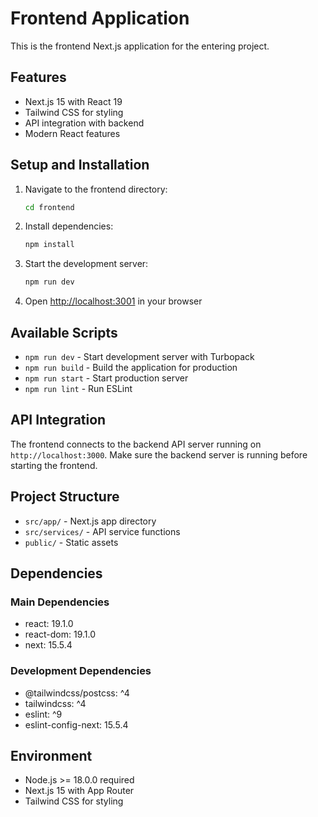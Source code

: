 # Frontend Application

This is the frontend Next.js application for the entering project.

## Features

- Next.js 15 with React 19
- Tailwind CSS for styling
- API integration with backend
- Modern React features

## Setup and Installation

1. Navigate to the frontend directory:
   ```bash
   cd frontend
   ```

2. Install dependencies:
   ```bash
   npm install
   ```

3. Start the development server:
   ```bash
   npm run dev
   ```

4. Open [http://localhost:3001](http://localhost:3001) in your browser

## Available Scripts

- `npm run dev` - Start development server with Turbopack
- `npm run build` - Build the application for production
- `npm run start` - Start production server
- `npm run lint` - Run ESLint

## API Integration

The frontend connects to the backend API server running on `http://localhost:3000`. Make sure the backend server is running before starting the frontend.

## Project Structure

- `src/app/` - Next.js app directory
- `src/services/` - API service functions
- `public/` - Static assets

## Dependencies

### Main Dependencies
- react: 19.1.0
- react-dom: 19.1.0
- next: 15.5.4

### Development Dependencies
- @tailwindcss/postcss: ^4
- tailwindcss: ^4
- eslint: ^9
- eslint-config-next: 15.5.4

## Environment

- Node.js >= 18.0.0 required
- Next.js 15 with App Router
- Tailwind CSS for styling